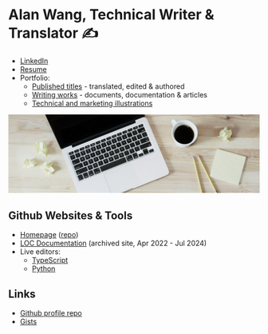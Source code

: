 # Alan Wang, Technical Writer & Translator ✍️

- [LinkedIn](https://www.linkedin.com/in/alankrantas/)
- [Resume](https://www.cake.me/krantas)
- Portfolio:
  - [Published titles](https://github.com/alankrantas/alankrantas/blob/main/works/published.md) - translated, edited & authored
  - [Writing works](https://github.com/alankrantas/alankrantas/blob/main/works/projects.md) - documents, documentation & articles
  - [Technical and marketing illustrations](https://github.com/alankrantas/alankrantas/blob/main/works/illustration.md)

![profile](profile.jpg)

## Github Websites & Tools

- [Homepage](https://alankrantas.github.io/) ([repo](https://github.com/alankrantas/alankrantas.github.io))
- [LOC Documentation](https://loc-documentation.vercel.app/) (archived site, Apr 2022 - Jul 2024)
- Live editors:
  - [TypeScript](https://alankrantas.github.io/monaco-ts-live-editor/)
  - [Python](https://alankrantas.github.io/monaco-python-live-editor/)

## Links

- [Github profile repo](https://github.com/alankrantas/alankrantas)
- [Gists](https://gist.github.com/alankrantas)
